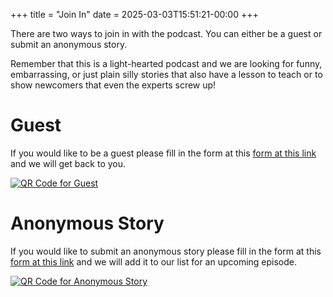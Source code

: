 +++
title = "Join In"
date = 2025-03-03T15:51:21-00:00
+++

There are two ways to join in with the podcast. You can either be a guest or submit an anonymous story.

Remember that this is a light-hearted podcast and we are looking for funny, embarrassing, or just plain silly stories that also have a lesson to teach or to show newcomers that even the experts screw up!

# Guest
If you would like to be a guest please fill in the form at this [form at this link](https://tales.fail/guest) and we will get back to you.

[![QR Code for Guest](https://techtales.fail/img/guestform.png)](https://tales.fail/guest)


# Anonymous Story

If you would like to submit an anonymous story please fill in the form at this [form at this link](https://tales.fail/anon) and we will add it to our list for an upcoming episode.

[![QR Code for Anonymous Story](https://techtales.fail/img/anonform.png)](https://tales.fail/anon)


